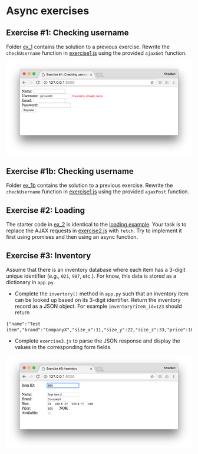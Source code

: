 # Async exercises

## Exercise #1: Checking username

Folder [ex_1](ex_1) contains the solution to a previous exercise. 
Rewrite the `checkUsername` function in [exercise1.js](ex_1/exercise1.js) using 
the provided `ajaxGet` function.

![Exercise1](images/exercise1.png)


## Exercise #1b: Checking username

Folder [ex_1b](ex_1b) contains the solution to a previous exercise.
Rewrite the `checkUsername` function in [exercise1.js](ex_1b/exercise1.js) using 
the provided `ajaxPost` function.

## Exercise #2: Loading

The starter code in [ex_2](ex_2) is identical to the [loading example](../../../examples/ajax/loading/).
Your task is to replace the AJAX requests in [exercise2.js](ex_2/exercise2.js) with 
`fetch`. Try to implement it first using promises and then using an async function.

## Exercise #3: Inventory

Assume that there is an inventory database where each item has a 3-digit unique identifier (e.g., `021`, `987`, etc.). For know, this data is stored as a dictionary in `app.py`.

  - Complete the `invertory()` method in `app.py` such that an inventory item can be looked up based on its 3-digit identifier. Return the inventory record as a JSON object. For example `inventory?item_id=123` should return

```
{"name":"Test item","brand":"CompanyX","size_x":11,"size_y":22,"size_z":33,"price":1000,"available":false}
```

  - Complete `exercise3.js` to parse the JSON response and display the values in the corresponding form fields.

![Exercise3](images/exercise3.png)


